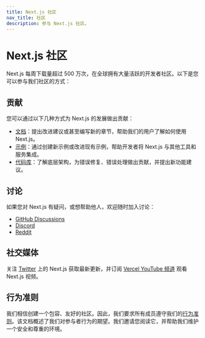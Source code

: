 ```yaml
---
title: Next.js 社区
nav_title: 社区
description: 参与 Next.js 社区。
---
```


# Next.js 社区

Next.js 每周下载量超过 500 万次，在全球拥有大量活跃的开发者社区。以下是您可以参与我们社区的方式：

## 贡献

您可以通过以下几种方式为 Next.js 的发展做出贡献：

- [文档](/nextjs-cn/community/contribution-guide)：提出改进建议或甚至编写新的章节，帮助我们的用户了解如何使用 Next.js。
- [示例](https://github.com/vercel/next.js/tree/canary/contributing/examples)：通过创建新示例或改进现有示例，帮助开发者将 Next.js 与其他工具和服务集成。
- [代码库](https://github.com/vercel/next.js/tree/canary/contributing/core)：了解底层架构，为错误修复、错误处理做出贡献，并提出新功能建议。

## 讨论

如果您对 Next.js 有疑问，或想帮助他人，欢迎随时加入讨论：

- [GitHub Discussions](https://github.com/vercel/next.js/discussions)
- [Discord](https://discord.com/invite/bUG2bvbtHy)
- [Reddit](https://www.reddit.com/r/nextjs)

## 社交媒体

关注 [Twitter](https://x.com/nextjs) 上的 Next.js 获取最新更新，并订阅 [Vercel YouTube 频道](https://www.youtube.com/@VercelHQ) 观看 Next.js 视频。

## 行为准则

我们相信创建一个包容、友好的社区。因此，我们要求所有成员遵守我们的[行为准则](https://github.com/vercel/next.js/blob/canary/CODE_OF_CONDUCT.md)。该文档概述了我们对参与者行为的期望。我们邀请您阅读它，并帮助我们维护一个安全和尊重的环境。
